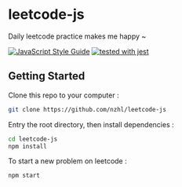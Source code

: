 # leetcode-js
Daily leetcode practice makes me happy ~

[![JavaScript Style Guide](https://img.shields.io/badge/code_style-standard-brightgreen.svg)](https://standardjs.com)
[![tested with jest](https://img.shields.io/badge/tested_with-jest-99424f.svg)](https://github.com/facebook/jest) 

## Getting Started
Clone this repo to your computer :
```bash
git clone https://github.com/nzhl/leetcode-js
```

Entry the root directory, then install dependencies :
```bash
cd leetcode-js
npm install
```

To start a new problem on leetcode :
```bash
npm start
```
